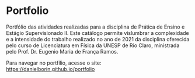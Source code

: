# Portfolio
Portfólio das atividades realizadas para a disciplina de Prática de Ensino e Estágio Supervisionado II. Este catálogo permite vislumbrar a complexidade e a intensidade do trabalho realizado no ano de 2021 da disciplina oferecida pelo curso de Licenciatura em Física da UNESP de Rio Claro, ministrada pelo Prof. Dr. Eugenio Maria de França Ramos.

Para navegar no portfílio, acesse o site:
https://danielborin.github.io/portfolio
